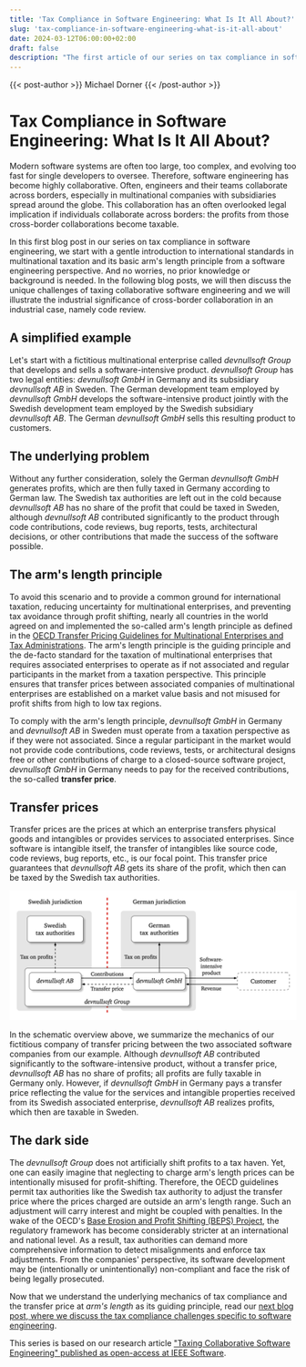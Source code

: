 ```yaml
---
title: 'Tax Compliance in Software Engineering: What Is It All About?'
slug: 'tax-compliance-in-software-engineering-what-is-it-all-about'
date: 2024-03-12T06:00:00+02:00
draft: false
description: "The first article of our series on tax compliance in software engineering introduces you to the foundations of international taxation."
---
```

{{< post-author >}}
Michael Dorner
{{< /post-author >}}

# Tax Compliance in Software Engineering: What Is It All About?

Modern software systems are often too large, too complex, and evolving too fast for single developers to oversee. Therefore, software engineering has become highly collaborative. Often, engineers and their teams collaborate across borders, especially in multinational companies with subsidiaries spread around the globe. This collaboration has an often overlooked legal implication if individuals collaborate across borders: the profits from those cross-border collaborations become taxable.

In this first blog post in our series on tax compliance in software engineering, we start with a gentle introduction to international standards in multinational taxation and its basic arm's length principle from a software engineering perspective. And no worries, no prior knowledge or background is needed. In the following blog posts, we will then discuss the unique challenges of taxing collaborative software engineering and we will illustrate the industrial significance of cross-border collaboration in an industrial case, namely code review.

## A simplified example

Let's start with a fictitious multinational enterprise called *devnullsoft Group* that develops and sells a software-intensive product. *devnullsoft Group* has two legal entities: *devnullsoft GmbH* in Germany and its subsidiary *devnullsoft AB* in Sweden. The German development team employed by *devnullsoft GmbH* develops the software-intensive product jointly with the Swedish development team employed by the Swedish subsidiary *devnullsoft AB*. The German *devnullsoft GmbH* sells this resulting product to customers.

## The underlying problem

Without any further consideration, solely the German *devnullsoft GmbH* generates profits, which are then fully taxed in Germany according to German law. The Swedish tax authorities are left out in the cold because *devnullsoft AB* has no share of the profit that could be taxed in Sweden, although *devnullsoft AB* contributed significantly to the product through code contributions, code reviews, bug reports, tests, architectural decisions, or other contributions that made the success of the software possible.

## The arm's length principle

To avoid this scenario and to provide a common ground for international taxation, reducing uncertainty for multinational enterprises, and preventing tax avoidance through profit shifting, nearly all countries in the world agreed on and implemented the so-called arm's length principle as defined in the [OECD Transfer Pricing Guidelines for Multinational Enterprises and Tax Administrations](https://www.oecd.org/tax/transfer-pricing/oecd-transfer-pricing-guidelines-for-multinational-enterprises-and-tax-administrations-20769717.htm). The arm's length principle is the guiding principle and the de-facto standard for the taxation of multinational enterprises that requires associated enterprises to operate as if not associated and regular participants in the market from a taxation perspective. This principle ensures that transfer prices between associated companies of multinational enterprises are established on a market value basis and not misused for profit shifts from high to low tax regions.

To comply with the arm's length principle, *devnullsoft GmbH* in Germany and *devnullsoft AB* in Sweden must operate from a taxation perspective as if they were not associated. Since a regular participant in the market would not provide code contributions, code reviews, tests, or architectural designs free or other contributions of charge to a closed-source software project, *devnullsoft GmbH* in Germany needs to pay for the received contributions, the so-called **transfer price**.

## Transfer prices

Transfer prices are the prices at which an enterprise transfers physical goods and intangibles or provides services to associated enterprises. Since software is intangible itself, the transfer of intangibles like source code, code reviews, bug reports, etc., is our focal point. This transfer price guarantees that *devnullsoft AB* gets its share of the profit, which then can be taxed by the Swedish tax authorities.

![mechanics of transfer prices for multinational enterprises](example.png)

In the schematic overview above, we summarize the mechanics of our fictitious company of transfer pricing between the two associated software companies from our example. Although *devnullsoft AB* contributed significantly to the software-intensive product, without a transfer price, *devnullsoft AB* has no share of profits; all profits are fully taxable in Germany only. However, if *devnullsoft GmbH* in Germany pays a transfer price reflecting the value for the services and intangible properties received from its Swedish associated enterprise, *devnullsoft AB* realizes profits, which then are taxable in Sweden.

## The dark side

The *devnullsoft Group* does not artificially shift profits to a tax haven. Yet, one can easily imagine that neglecting to charge arm's length prices can be intentionally misused for profit-shifting. Therefore, the OECD guidelines permit tax authorities like the Swedish tax authority to adjust the transfer price where the prices charged are outside an arm's length range. Such an adjustment will carry interest and might be coupled with penalties. In the wake of the OECD's [Base Erosion and Profit Shifting (BEPS) Project](https://www.oecd.org/tax/beps/), the regulatory framework has become considerably stricter at an international and national level. As a result, tax authorities can demand more comprehensive information to detect misalignments and enforce tax adjustments. From the companies' perspective, its software development may be (intentionally or unintentionally) non-compliant and face the risk of being legally prosecuted.

Now that we understand the underlying mechanics of tax compliance and the transfer price at *arm's length* as its guiding principle, read our [next blog post, where we discuss the tax compliance challenges specific to software engineering](/content/blog/2024-challenges/_index.md).

This series is based on our research article ["Taxing Collaborative Software Engineering" published as open-access at IEEE Software](https://doi.ieeecomputersociety.org/10.1109/MS.2023.3346646).
